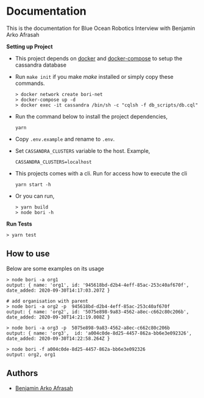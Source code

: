 # Documentation

This is the documentation for Blue Ocean Robotics Interview with Benjamin Arko Afrasah

**Setting up Project**

- This project depends on [docker](https://docs.docker.com/engine/install/ubuntu/) and [docker-compose](https://docs.docker.com/compose/install/) to setup the cassandra database
-   Run  ```make init``` if you make  *make* installed or simply copy these commands.
    ```
    > docker network create bori-net
    > docker-compose up -d
    > docker exec -it cassandra /bin/sh -c "cqlsh -f db_scripts/db.cql"
    ```
-   Run the command below to install the project dependencies,

    ```
    yarn
    ```

-   Copy `.env.example` and rename to `.env`.
-   Set `CASSANDRA_CLUSTERS` variable to the host. Example,
    ```
    CASSANDRA_CLUSTERS=localhost
    ```
-   This projects comes with a cli. Run for access how to execute the cli
    ```
    yarn start -h
    ```
    
-   Or you can run,
    ```engine='sh'
    > yarn build
    > node bori -h
    ```

**Run Tests**

    > yarn test

## How to use
Below are some examples on its usage
    
    > node bori -a org1
    output: { name: 'org1', id: '945618bd-d2b4-4eff-85ac-253c40af670f', date_added: 2020-09-30T14:17:03.207Z }

    # add organisation with parent
    > node bori -a org2 -p  945618bd-d2b4-4eff-85ac-253c40af670f
    output: { name: 'org2', id: '5075e898-9a83-4562-a8ec-c662c80c206b', date_added: 2020-09-30T14:21:19.008Z }
    
    > node bori -a org3 -p  5075e898-9a83-4562-a8ec-c662c80c206b
    output: { name: 'org3',  id: 'a004c0de-8d25-4457-862a-bb6e3e092326', date_added: 2020-09-30T14:22:58.264Z }

    > node bori -f a004c0de-8d25-4457-862a-bb6e3e092326
    output: org2, org1

## Authors

-   [Benjamin Arko Afrasah](https://github.com/Silvrash)

